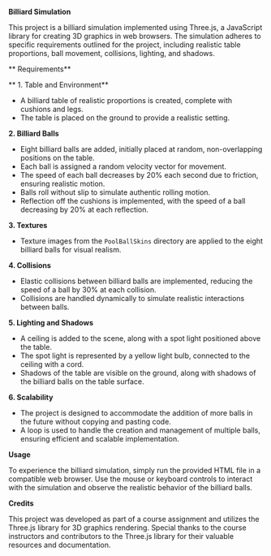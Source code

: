 
 **Billiard Simulation**

This project is a billiard simulation implemented using Three.js, a JavaScript library for creating 3D graphics in web browsers. The simulation adheres to specific requirements outlined for the project, including realistic table proportions, ball movement, collisions, lighting, and shadows.

** Requirements**

** 1. Table and Environment**
- A billiard table of realistic proportions is created, complete with cushions and legs.
- The table is placed on the ground to provide a realistic setting.

 **2. Billiard Balls**
- Eight billiard balls are added, initially placed at random, non-overlapping positions on the table.
- Each ball is assigned a random velocity vector for movement.
- The speed of each ball decreases by 20% each second due to friction, ensuring realistic motion.
- Balls roll without slip to simulate authentic rolling motion.
- Reflection off the cushions is implemented, with the speed of a ball decreasing by 20% at each reflection.

 **3. Textures**
- Texture images from the `PoolBallSkins` directory are applied to the eight billiard balls for visual realism.

 **4. Collisions**
- Elastic collisions between billiard balls are implemented, reducing the speed of a ball by 30% at each collision.
- Collisions are handled dynamically to simulate realistic interactions between balls.

 **5. Lighting and Shadows**
- A ceiling is added to the scene, along with a spot light positioned above the table.
- The spot light is represented by a yellow light bulb, connected to the ceiling with a cord.
- Shadows of the table are visible on the ground, along with shadows of the billiard balls on the table surface.

 **6. Scalability**
- The project is designed to accommodate the addition of more balls in the future without copying and pasting code.
- A loop is used to handle the creation and management of multiple balls, ensuring efficient and scalable implementation.

 **Usage**

To experience the billiard simulation, simply run the provided HTML file in a compatible web browser. Use the mouse or keyboard controls to interact with the simulation and observe the realistic behavior of the billiard balls.

 **Credits**

This project was developed as part of a course assignment and utilizes the Three.js library for 3D graphics rendering. Special thanks to the course instructors and contributors to the Three.js library for their valuable resources and documentation.
